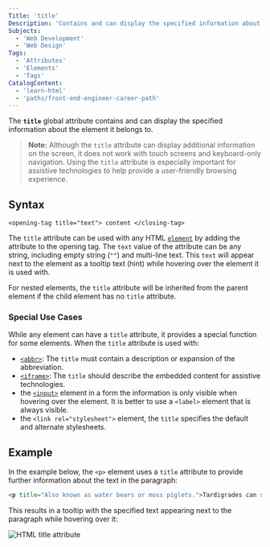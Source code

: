 ```yaml
---
Title: 'title'
Description: 'Contains and can display the specified information about the element it belongs to.'
Subjects:
  - 'Web Development'
  - 'Web Design'
Tags:
  - 'Attributes'
  - 'Elements'
  - 'Tags'
CatalogContent:
  - 'learn-html'
  - 'paths/front-end-engineer-career-path'
---
```


The **`title`** global attribute contains and can display the specified information about the element it belongs to.

> **Note:** Although the `title` attribute can display additional information on the screen, it does not work with touch screens and keyboard-only navigation. Using the `title` attribute is especially important for assistive technologies to help provide a user-friendly browsing experience.

## Syntax

```pseudo
<opening-tag title="text"> content </closing-tag>
```

The `title` attribute can be used with any HTML [`element`](https://www.codecademy.com/resources/docs/html/elements) by adding the attribute to the opening tag. The `text` value of the attribute can be any string, including empty string (`""`) and multi-line text. This `text` will appear next to the element as a tooltip text (hint) while hovering over the element it is used with.

For nested elements, the `title` attribute will be inherited from the parent element if the child element has no `title` attribute.

### Special Use Cases

While any element can have a `title` attribute, it provides a special function for some elements. When the `title` attribute is used with:

- [`<abbr>`](https://www.codecademy.com/resources/docs/html/elements/abbr): The `title` must contain a description or expansion of the abbreviation.
- [`<iframe>`](https://www.codecademy.com/resources/docs/html/elements/iframe): The `title` should describe the embedded content for assistive technologies.
- the [`<input>`](https://www.codecademy.com/resources/docs/html/elements/input) element in a form the information is only visible when hovering over the element. It is better to use a `<label>` element that is always visible.
- the `<link rel="stylesheet">` element, the `title` specifies the default and alternate stylesheets.

## Example

In the example below, the `<p>` element uses a `title` attribute to provide further information about the text in the paragraph:

```html
<p title="Also known as water bears or moss piglets.">Tardigrades can survive some of the harshest conditions.</p>
```

This results in a tooltip with the specified text appearing next to the paragraph while hovering over it:

![HTML title attribute](https://raw.githubusercontent.com/Codecademy/docs/main/media/html-attribute-title.png)
